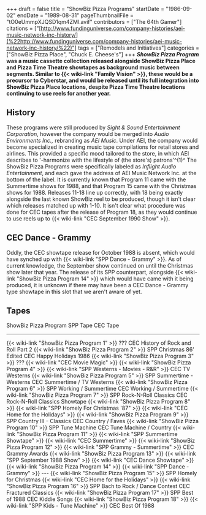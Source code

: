 +++
draft = false
title = "ShowBiz Pizza Programs"
startDate = "1986-09-02"
endDate = "1989-08-31"
pageThumbnailFile = "tO0eUmmpXJQSD1qm4ZMl.avif"
contributors = ["The 64th Gamer"]
citations = ["[http://www.fundinguniverse.com/company-histories/aei-music-network-inc-history/](%22http://www.fundinguniverse.com/company-histories/aei-music-network-inc-history/%22)"]
tags = ["Remodels and Initiatives"]
categories = ["ShowBiz Pizza Place", "Chuck E. Cheese's"]
+++
***ShowBiz Pizza Program* was a music cassette collection released alongside ShowBiz Pizza Place and Pizza Time Theatre showtapes as background music between segments.
Similar to {{< wiki-link "Family Vision" >}}, these would be a precursor to Cyberstar, and would be released until its full integration into ShowBiz Pizza Place locations, despite Pizza Time Theatre locations continuing to use reels for another year.**

## History

These programs were still produced by *Sight & Sound Entertainment Corporation*, however the company would be merged into *Audio Environments Inc.,* rebranding as *AEI Music*. Under AEI, the company would become specialized in creating music tape compilations for retail stores and airlines. This provided a specific mood tailored to the store, in which AEI describes to '-harmonize with the lifestyle of (the store's) patrons'^(1)^ The ShowBiz Pizza Programs were specifically labeled as *Inflight Audio Entertainment*, and each gave the address of AEI Music Network Inc. at the bottom of the label.
It is currently known that Program 11 came with the Summertime shows for 1988, and that Program 15 came with the Christmas shows for 1988. Releases 11-18 line up correctly, with 18 being exactly alongside the last known ShowBiz reel to be produced, though it isn't clear which releases matched up with 1-10.
It isn't clear what procedure was done for CEC tapes after the release of Program 18, as they would continue to use reels up to {{< wiki-link "CEC September 1990 Show" >}}.

## CEC Dance - Grammy

Oddly, the CEC showtape release for October 1988 is absent, which would have synched up with {{< wiki-link "SPP Dance - Grammy" >}}. As of current knowledge, the September show continued on until the Christmas show later that year. The release of its SPP counterpart, alongside {{< wiki-link "ShowBiz Pizza Program 14" >}} which would have came with it being produced, it is unknown if there may have been a CEC Dance - Grammy type showtape in this slot that we aren't aware of yet.

## Tapes

  ShowBiz Pizza Program                              SPP Tape                                                CEC Tape
  -------------------------------------------------- ------------------------------------------------------- ---------------------------------------------------
  {{< wiki-link "ShowBiz Pizza Program 1" >}}    ???                                                     CEC History of Rock and Roll Part 2
  {{< wiki-link "ShowBiz Pizza Program 2" >}}    SPP Christmas 86' Edited                               CEC Happy Holidays 1986
  {{< wiki-link "ShowBiz Pizza Program 3" >}}    ???                                                     {{< wiki-link "CEC Movie Magic" >}}
  {{< wiki-link "ShowBiz Pizza Program 4" >}}    {{< wiki-link "SPP Westerns - Movies - R&R" >}}     CEC TV Westerns
  {{< wiki-link "ShowBiz Pizza Program 5" >}}    SPP Summertime - Westerns                               CEC Summertime / TV Westerns
  {{< wiki-link "ShowBiz Pizza Program 6" >}}    SPP Working / Summertime                                CEC Working / Summertime
  {{< wiki-link "ShowBiz Pizza Program 7" >}}    SPP Rock-N-Roll Classics                                CEC Rock-N-Roll Classics Showtape
  {{< wiki-link "ShowBiz Pizza Program 8" >}}    {{< wiki-link "SPP Homely For Christmas '87" >}}   {{< wiki-link "CEC Home for the Holidays" >}}
  {{< wiki-link "ShowBiz Pizza Program 9" >}}    SPP Country III - Classics                              CEC Country / Faves
  {{< wiki-link "ShowBiz Pizza Program 10" >}}   SPP Tune Machine                                        CEC Tune Machine / Country
  {{< wiki-link "ShowBiz Pizza Program 11" >}}   {{< wiki-link "SPP Summertime Showtape" >}}         {{< wiki-link "CEC Summertime" >}}
  {{< wiki-link "ShowBiz Pizza Program 12" >}}   {{< wiki-link "SPP Grammy - Summertime" >}}         CEC Grammy Awards
  {{< wiki-link "ShowBiz Pizza Program 13" >}}   {{< wiki-link "SPP September 1988 Show" >}}         {{< wiki-link "CEC Dance Showtape" >}}
  {{< wiki-link "ShowBiz Pizza Program 14" >}}   {{< wiki-link "SPP Dance - Grammy" >}}              ---
  {{< wiki-link "ShowBiz Pizza Program 15" >}}   SPP Homely for Christmas                                {{< wiki-link "CEC Home for the Holidays" >}}
  {{< wiki-link "ShowBiz Pizza Program 16" >}}   SPP Bach to Rock / Dance Contest                        CEC Fractured Classics
  {{< wiki-link "ShowBiz Pizza Program 17" >}}   SPP Best of 1988                                        CEC Kiddie Songs
  {{< wiki-link "ShowBiz Pizza Program 18" >}}   {{< wiki-link "SPP Kids - Tune Machine" >}}         CEC Best Of 1988
